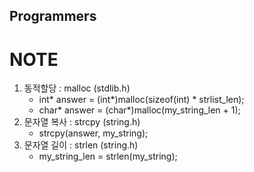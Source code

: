 ## Programmers
# NOTE
1. 동적할당 : malloc (stdlib.h)
    - int* answer = (int*)malloc(sizeof(int) * strlist_len);
    - char* answer = (char*)malloc(my_string_len + 1);
2. 문자열 복사 : strcpy (string.h)
    - strcpy(answer, my_string);
3. 문자열 길이 : strlen (string.h)
    - my_string_len = strlen(my_string);

